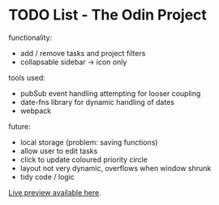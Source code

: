 # TODO List - The Odin Project  
functionality:  
- add / remove tasks and project filters  
- collapsable sidebar -> icon only  

tools used:  
- pubSub event handling attempting for looser coupling  
- date-fns library for dynamic handling of dates  
- webpack  

future:  
- local storage (problem: saving functions)  
- allow user to edit tasks  
- click to update coloured priority circle  
- layout not very dynamic, overflows when window shrunk  
- tidy code / logic  

[Live preview available here](https://tef20.github.io/todo_list_odin/).
